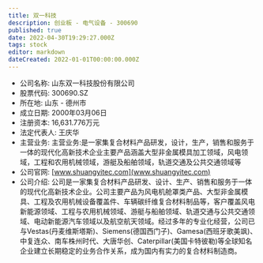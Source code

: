 ```yaml
---
title: 双一科技
description: 创业板 - 电气设备 - 300690
published: true
date: 2022-04-30T19:29:27.000Z
tags: stock
editor: markdown
dateCreated: 2022-01-01T00:00:00.000Z
---
```


- 公司名称: 山东双一科技股份有限公司
- 股票代码: 300690.SZ
- 所在地: 山东 - 德州市
- 成立日期: 2000年03月06日
- 注册资本: 16,631.776万元
- 法定代表人: 王庆华
- 主营业务: 主营业务:是一家集复合材料产品研发，设计，生产，销售和服务于一体的现代化高新技术企业主要产品涵盖大型非金属模具加工领域，风电领域，工程和农用机械领域，游艇及船舶领域，轨道交通及公共交通领域等
- 公司官网: [www.shuangyitec.com](www.shuangyitec.com)
- 公司介绍: 公司是一家集复合材料产品研发、设计、生产、销售和服务于一体的现代化高新技术企业。公司主要产品为风电机舱罩类产品、大型非金属模具、工程及农用机械设备覆盖件、车辆碳纤维复合材料制品等，客户覆盖风电新能源领域、工程与农用机械领域、游艇与船舶领域、轨道交通与公共交通领域、电动新能源汽车领域以及航空航天领域。经过多年的专业化经营，公司已与Vestas(丹麦维斯塔斯)、Siemens(德国西门子)、Gamesa(西班牙歌美飒)、中复连众、南车株州时代、大唐华创、Caterpillar(美国卡特彼勒)等全球知名企业建立长期稳定的业务合作关系，成为国内有实力的复合材料制造商。


